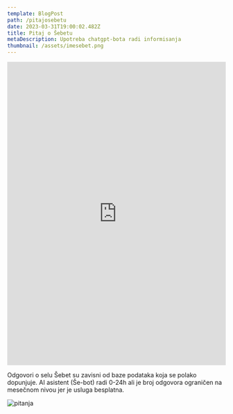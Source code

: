 ```yaml
---
template: BlogPost
path: /pitajosebetu
date: 2023-03-31T19:00:02.482Z
title: Pitaj o Šebetu
metaDescription: Upotreba chatgpt-bota radi informisanja
thumbnail: /assets/imesebet.png
---
```

<iframe src="https://www.chatbase.co/chatbot-iframe/o--ebetu-docx-3oy2o9lj1" width="100%" height="700" frameborder="0" ></iframe>

Odgovori o selu Šebet su zavisni od baze podataka koja se polako dopunjuje. AI asistent (Še-bot) radi 0-24h ali je broj odgovora ograničen na mesečnom nivou jer je usluga besplatna.

![pitanja](/assets/livechat.jpeg "Postavi pitanje")
